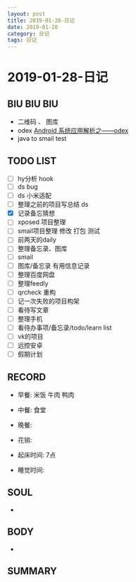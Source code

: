 ```yaml
---
layout: post
title: 2019-01-28-日记
date: 2019-01-28
category: 日记
tags: 日记
---
```

# 2019-01-28-日记
## BIU BIU BIU
- 二维码 、 图库
- odex [Android 系统应用解析之——odex](https://www.cnblogs.com/hellscream-yi/p/7805303.html)  
- java to smail test
 
## TODO LIST

- [ ] hy分析 hook
- [ ] ds bug
- [ ] ds 小米适配
- [ ] 整理之前的项目写总结 ds
- [x] 记录备忘猜想
- [ ] xposed 项目整理
- [ ] smail项目整理 修改 打包 测试
- [ ] 前两天的daily
- [ ] 整理备忘录、图库
- [ ] smail
- [ ] 图库/备忘录 有用信息记录
- [ ] 整理百度网盘
- [ ] 整理feedly
- [ ] qrcheck 重构
- [ ] 记一次失败的项目构架
- [ ] 看待写文章
- [ ] 整理手机
- [ ] 看待办事项/备忘录/todo/learn list
- [ ] vk的项目
- [ ] 远控安卓
- [ ] 假期计划
 
## RECORD
- 早餐:  米饭 牛肉 鸭肉
- 中餐:  食堂
- 晚餐:  
 
- 花销:  
 
- 起床时间:  7点
- 睡觉时间:  
 
## SOUL
- 
 
## BODY
- 
 
## SUMMARY
 
 
